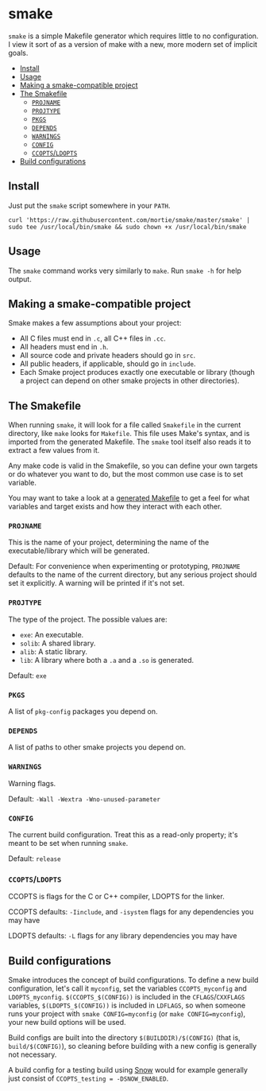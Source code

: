 # smake

`smake` is a simple Makefile generator which requires little to no configuration.
I view it sort of as a version of make with a new, more modern set of implicit
goals.

<!-- toc -->

- [Install](#install)
- [Usage](#usage)
- [Making a smake-compatible project](#making-a-smake-compatible-project)
- [The Smakefile](#the-smakefile)
  * [`PROJNAME`](#projname)
  * [`PROJTYPE`](#projtype)
  * [`PKGS`](#pkgs)
  * [`DEPENDS`](#depends)
  * [`WARNINGS`](#warnings)
  * [`CONFIG`](#config)
  * [`CCOPTS`/`LDOPTS`](#ccoptsldopts)
- [Build configurations](#build-configurations)

<!-- tocstop -->

## Install

Just put the `smake` script somewhere in your `PATH`.

``` shell
curl 'https://raw.githubusercontent.com/mortie/smake/master/smake' | sudo tee /usr/local/bin/smake && sudo chown +x /usr/local/bin/smake
```

## Usage

The `smake` command works very similarly to `make`. Run `smake -h` for help
output.

## Making a smake-compatible project

Smake makes a few assumptions about your project:

* All C files must end in `.c`, all C++ files in `.cc`.
* All headers must end in `.h`.
* All source code and private headers should go in `src`.
* All public headers, if applicable, should go in `include`.
* Each Smake project produces exactly one executable or library
  (though a project can depend on other smake projects in other directories).

## The Smakefile

When running `smake`, it will look for a file called `Smakefile` in the current
directory, like `make` looks for `Makefile`. This file uses Make's syntax, and
is imported from the generated Makefile. The `smake` tool itself also reads it
to extract a few values from it.

Any make code is valid in the Smakefile, so you can define your own targets or
do whatever you want to do, but the most common use case is to set variable.

You may want to take a look at a
[generated Makefile](https://github.com/mortie/smake/blob/master/examples/complex/Makefile)
to get a feel for what variables and target exists and how they interact with
each other.

### `PROJNAME`

This is the name of your project, determining the name of the
executable/library which will be generated.

Default: For convenience when experimenting or prototyping, `PROJNAME` defaults
to the name of the current directory, but any serious project should set it
explicitly. A warning will be printed if it's not set.

### `PROJTYPE`

The type of the project. The possible values are:

* `exe`: An executable.
* `solib`: A shared library.
* `alib`: A static library.
* `lib`: A library where both a `.a` and a `.so` is generated.

Default: `exe`

### `PKGS`

A list of `pkg-config` packages you depend on.

### `DEPENDS`

A list of paths to other smake projects you depend on.

### `WARNINGS`

Warning flags.

Default: `-Wall -Wextra -Wno-unused-parameter`

### `CONFIG`

The current build configuration. Treat this as a read-only property; it's meant
to be set when running `smake`.

Default: `release`

### `CCOPTS`/`LDOPTS`

CCOPTS is flags for the C or C++ compiler, LDOPTS for the linker.

CCOPTS defaults: `-Iinclude`, and `-isystem` flags for any dependencies you may
have

LDOPTS defaults: `-L` flags for any library dependencies you may have

## Build configurations

Smake introduces the concept of build configurations. To define a new build
configuration, let's call it `myconfig`, set the variables `CCOPTS_myconfig`
and `LDOPTS_myconfig`. `$(CCOPTS_$(CONFIG))` is included in the `CFLAGS`/`CXXFLAGS`
variables, `$(LDOPTS_$(CONFIG))` is included in `LDFLAGS`, so when someone runs
your project with `smake CONFIG=myconfig` (or `make CONFIG=myconfig`), your
new build options will be used.

Build configs are built into the directory `$(BUILDDIR)/$(CONFIG)` (that is,
`build/$(CONFIG)`), so cleaning before building with a new config is generally
not necessary.

A build config for a testing build using [Snow](http://github.com/mortie/snow/)
would for example generally just consist of `CCOPTS_testing = -DSNOW_ENABLED`.
